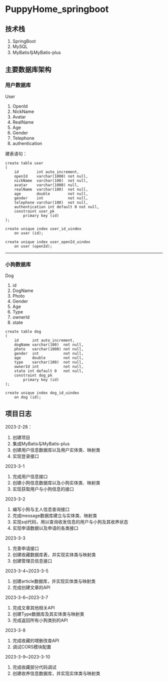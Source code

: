 # PuppyHome_springboot

## 技术栈

1. SpringBoot
2. MySQL
3. MyBatis与MyBatis-plus

## 主要数据库架构

### 用户数据库

User

1. OpenId
2. NickName
3. Avatar
4. RealName
5. Age
6. Gender
7. Telephone
8. authentication

建表语句：

```mysql
create table user
(
    id        int auto_increment,
    openId    varchar(1000) not null,
    nickName  varchar(100)  not null,
    avatar    varchar(1000) null,
    realName  varchar(100)  not null,
    age       double        not null,
    gender    int           not null,
    telephone varchar(100)  not null,
    authentication int default 0 not null,
    constraint user_pk
        primary key (id)
);

create unique index user_id_uindex
    on user (id);

create unique index user_openId_uindex
    on user (openId);

```

---

### 小狗数据库

Dog

1. id
2. DogName
3. Photo
4. Gender
5. Age
6. Type
7. ownerId
8. state

```mysql
create table dog
(
    id      int auto_increment,
    dogName varchar(100)  not null,
    photo   varchar(1000) not null,
    gender  int           not null,
    age     double        not null,
    type    varchar(100)  not null,
    ownerId int           not null,
    state int default 0   not null,
    constraint dog_pk
        primary key (id)
);

create unique index dog_id_uindex
    on dog (id);

```

## 项目日志

2023-2-28：

1. 创建项目
2. 集成MyBatis与MyBatis-plus
3. 创建用户信息数据库以及用户实体类、映射类
4. 实现登录接口

2023-3-1

1. 完成用户信息接口 
2. 创建小狗信息数据库以及小狗实体类、映射类
2. 实现获取用户与小狗信息的接口

2023-3-2

1. 编写小狗与主人信息查询接口
2. 完成message数据库建立与实体类、映射类
3. 实现sql代码，用以查询收发信息的用户与小狗及其收养状态
3. 实现申请数据以及申请的各类接口

2023-3-3

1. 完善申请接口
2. 创建收藏数据库表，并实现实体类与映射类
3. 创建管理员信息接口

2023-3-4~2023-3-5

1. 创建article数据库，并实现实体类与映射类
2. 完成创建文章的API

2023-3-6~2023-3-7
1. 完成文章其他相关API
2. 创建Type数据库及其实体类与映射类
3. 完成返回所有小狗类别的API

2023-3-8
1. 完成收藏的增删改查API
2. 调试CORS模块配置

2023-3-9~2023-3-10
1. 完成收藏部分代码调试
2. 创建收养信息数据库，并实现实体类与映射类
